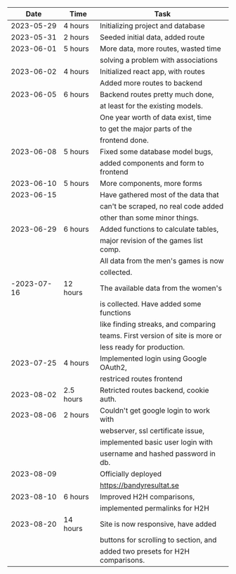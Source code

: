 | Date        | Time      | Task                                    |
| ----------- | --------- | --------------------------------------- |
| 2023-05-29  | 4 hours   | Initializing project and database       |
| 2023-05-31  | 2 hours   | Seeded initial data, added route        |
| 2023-06-01  | 5 hours   | More data, more routes, wasted time     |
|             |           | solving a problem with associations     |
| 2023-06-02  | 4 hours   | Initialized react app, with routes      |
|             |           | Added more routes to backend            |
| 2023-06-05  | 6 hours   | Backend routes pretty much done,        |
|             |           | at least for the existing models.       |
|             |           | One year worth of data exist, time      |
|             |           | to get the major parts of the           |
|             |           | frontend done.                          |
| 2023-06-08  | 5 hours   | Fixed some database model bugs,         |
|             |           | added components and form to frontend   |
| 2023-06-10  | 5 hours   | More components, more forms             |
| 2023-06-15  |           | Have gathered most of the data that     |
|             |           | can't be scraped, no real code added    |
|             |           | other than some minor things.           |
| 2023-06-29  | 6 hours   | Added functions to calculate tables,    |
|             |           | major revision of the games list comp.  |
|             |           | All data from the men's games is now    |
|             |           | collected.                              |
| -2023-07-16 | 12 hours  | The available data from the women's     |
|             |           | is collected. Have added some functions |
|             |           | like finding streaks, and comparing     |
|             |           | teams. First version of site is more or |
|             |           | less ready for production.              |
| 2023-07-25  | 4 hours   | Implemented login using Google OAuth2,  |
|             |           | restriced routes frontend               |
| 2023-08-02  | 2.5 hours | Retricted routes backend, cookie auth.  |
| 2023-08-06  | 2 hours   | Couldn't get google login to work with  |
|             |           | webserver, ssl certificate issue,       |
|             |           | implemented basic user login with       |
|             |           | username and hashed password in db.     |
| 2023-08-09  |           | Officially deployed                     |
|             |           | https://bandyresultat.se                |
| 2023-08-10  | 6 hours   | Improved H2H comparisons,               |
|             |           | implemented permalinks for H2H          |
| 2023-08-20  | 14 hours  | Site is now responsive, have added      |
|             |           | buttons for scrolling to section, and   |
|             |           | added two presets for H2H comparisons.  |
